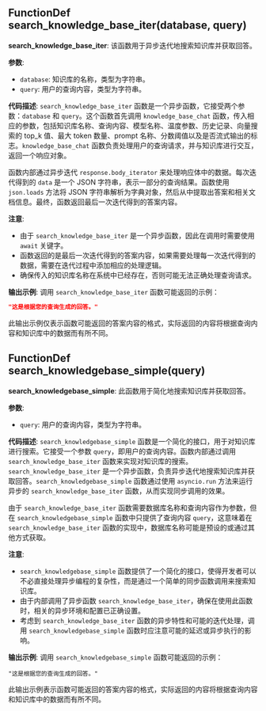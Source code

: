 ## FunctionDef search_knowledge_base_iter(database, query)
**search_knowledge_base_iter**: 该函数用于异步迭代地搜索知识库并获取回答。

**参数**:
- `database`: 知识库的名称，类型为字符串。
- `query`: 用户的查询内容，类型为字符串。

**代码描述**:
`search_knowledge_base_iter` 函数是一个异步函数，它接受两个参数：`database` 和 `query`。这个函数首先调用 `knowledge_base_chat` 函数，传入相应的参数，包括知识库名称、查询内容、模型名称、温度参数、历史记录、向量搜索的 top_k 值、最大 token 数量、prompt 名称、分数阈值以及是否流式输出的标志。`knowledge_base_chat` 函数负责处理用户的查询请求，并与知识库进行交互，返回一个响应对象。

函数内部通过异步迭代 `response.body_iterator` 来处理响应体中的数据。每次迭代得到的 `data` 是一个 JSON 字符串，表示一部分的查询结果。函数使用 `json.loads` 方法将 JSON 字符串解析为字典对象，然后从中提取出答案和相关文档信息。最终，函数返回最后一次迭代得到的答案内容。

**注意**:
- 由于 `search_knowledge_base_iter` 是一个异步函数，因此在调用时需要使用 `await` 关键字。
- 函数返回的是最后一次迭代得到的答案内容，如果需要处理每一次迭代得到的数据，需要在迭代过程中添加相应的处理逻辑。
- 确保传入的知识库名称在系统中已经存在，否则可能无法正确处理查询请求。

**输出示例**:
调用 `search_knowledge_base_iter` 函数可能返回的示例：
```json
"这是根据您的查询生成的回答。"
```
此输出示例仅表示函数可能返回的答案内容的格式，实际返回的内容将根据查询内容和知识库中的数据而有所不同。
## FunctionDef search_knowledgebase_simple(query)
**search_knowledgebase_simple**: 此函数用于简化地搜索知识库并获取回答。

**参数**:
- `query`: 用户的查询内容，类型为字符串。

**代码描述**:
`search_knowledgebase_simple` 函数是一个简化的接口，用于对知识库进行搜索。它接受一个参数 `query`，即用户的查询内容。函数内部通过调用 `search_knowledge_base_iter` 函数来实现对知识库的搜索。`search_knowledge_base_iter` 是一个异步函数，负责异步迭代地搜索知识库并获取回答。`search_knowledgebase_simple` 函数通过使用 `asyncio.run` 方法来运行异步的 `search_knowledge_base_iter` 函数，从而实现同步调用的效果。

由于 `search_knowledge_base_iter` 函数需要数据库名称和查询内容作为参数，但在 `search_knowledgebase_simple` 函数中只提供了查询内容 `query`，这意味着在 `search_knowledge_base_iter` 函数的实现中，数据库名称可能是预设的或通过其他方式获取。

**注意**:
- `search_knowledgebase_simple` 函数提供了一个简化的接口，使得开发者可以不必直接处理异步编程的复杂性，而是通过一个简单的同步函数调用来搜索知识库。
- 由于内部调用了异步函数 `search_knowledge_base_iter`，确保在使用此函数时，相关的异步环境和配置已正确设置。
- 考虑到 `search_knowledge_base_iter` 函数的异步特性和可能的迭代处理，调用 `search_knowledgebase_simple` 函数时应注意可能的延迟或异步执行的影响。

**输出示例**:
调用 `search_knowledgebase_simple` 函数可能返回的示例：
```
"这是根据您的查询生成的回答。"
```
此输出示例表示函数可能返回的答案内容的格式，实际返回的内容将根据查询内容和知识库中的数据而有所不同。
